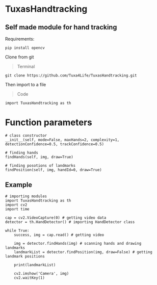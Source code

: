 ﻿# TuxasHandtracking
## Self made module for hand tracking

Requirements:
```
pip install opencv
```

Clone from git
> Terminal
```
git clone https://github.com/Tuxa4Life/TuxasHandtracking.git
```

Then import to a file
> Code
``` 
import TuxasHandtracking as th
```

# Function parameters
```
# class constructor
__init__(self, mode=False, maxHands=2, complexity=1, detectionConfidence=0.5, trackConfidence=0.5)

# finding hands
findHands(self, img, draw=True)

# finding posotions of landmarks
findPosition(self, img, handId=0, draw=True)
```


## Example
```
# importing modules
import TuxasHandtracking as th
import cv2
import time

cap = cv2.VideoCapture(0) # getting video data
detector = th.HandDetector() # importing HandDetector class

while True:
    success, img = cap.read() # getting video

    img = detector.findHands(img) # scanning hands and drawing landmarks
    landmarkList = detector.findPosition(img, draw=False) # getting landmark positions

    print(landmarkList)

    cv2.imshow('Camera', img)
    cv2.waitKey(1)
```
